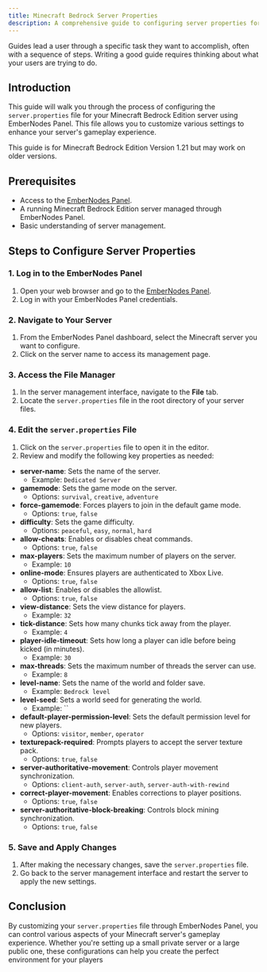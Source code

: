 ```yaml
---
title: Minecraft Bedrock Server Properties
description: A comprehensive guide to configuring server properties for Minecraft Bedrock Edition using EmberNodes Panel.
---
```


Guides lead a user through a specific task they want to accomplish, often with a sequence of steps. Writing a good guide requires thinking about what your users are trying to do.

## Introduction

This guide will walk you through the process of configuring the `server.properties` file for your Minecraft Bedrock Edition server using EmberNodes Panel. This file allows you to customize various settings to enhance your server's gameplay experience.

This guide is for Minecraft Bedrock Edition Version 1.21 but may work on older versions.

## Prerequisites

- Access to the [EmberNodes Panel](https://panel.embernodes.com).
- A running Minecraft Bedrock Edition server managed through EmberNodes Panel.
- Basic understanding of server management.

## Steps to Configure Server Properties

### 1. Log in to the EmberNodes Panel

1. Open your web browser and go to the [EmberNodes Panel](https://panel.embernodes.com).
2. Log in with your EmberNodes Panel credentials.

### 2. Navigate to Your Server

1. From the EmberNodes Panel dashboard, select the Minecraft server you want to configure.
2. Click on the server name to access its management page.

### 3. Access the File Manager

1. In the server management interface, navigate to the **File** tab.
2. Locate the `server.properties` file in the root directory of your server files.

### 4. Edit the `server.properties` File

1. Click on the `server.properties` file to open it in the editor.
2. Review and modify the following key properties as needed:

- **server-name**: Sets the name of the server.
  - Example: `Dedicated Server`
- **gamemode**: Sets the game mode on the server.
  - Options: `survival`, `creative`, `adventure`
- **force-gamemode**: Forces players to join in the default game mode.
  - Options: `true`, `false`
- **difficulty**: Sets the game difficulty.
  - Options: `peaceful`, `easy`, `normal`, `hard`
- **allow-cheats**: Enables or disables cheat commands.
  - Options: `true`, `false`
- **max-players**: Sets the maximum number of players on the server.
  - Example: `10`
- **online-mode**: Ensures players are authenticated to Xbox Live.
  - Options: `true`, `false`
- **allow-list**: Enables or disables the allowlist.
  - Options: `true`, `false`
- **view-distance**: Sets the view distance for players.
  - Example: `32`
- **tick-distance**: Sets how many chunks tick away from the player.
  - Example: `4`
- **player-idle-timeout**: Sets how long a player can idle before being kicked (in minutes).
  - Example: `30`
- **max-threads**: Sets the maximum number of threads the server can use.
  - Example: `8`
- **level-name**: Sets the name of the world and folder save.
  - Example: `Bedrock level`
- **level-seed**: Sets a world seed for generating the world.
  - Example: ``
- **default-player-permission-level**: Sets the default permission level for new players.
  - Options: `visitor`, `member`, `operator`
- **texturepack-required**: Prompts players to accept the server texture pack.
  - Options: `true`, `false`
- **server-authoritative-movement**: Controls player movement synchronization.
  - Options: `client-auth`, `server-auth`, `server-auth-with-rewind`
- **correct-player-movement**: Enables corrections to player positions.
  - Options: `true`, `false`
- **server-authoritative-block-breaking**: Controls block mining synchronization.
  - Options: `true`, `false`

### 5. Save and Apply Changes

1. After making the necessary changes, save the `server.properties` file.
2. Go back to the server management interface and restart the server to apply the new settings.

## Conclusion

By customizing your `server.properties` file through EmberNodes Panel, you can control various aspects of your Minecraft server's gameplay experience. Whether you're setting up a small private server or a large public one, these configurations can help you create the perfect environment for your players
